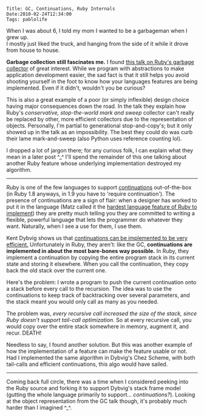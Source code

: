     Title: GC, Continuations, Ruby Internals
    Date:2010-02-24T12:34:00
    Tags: pablolife

When I was about 6, I told my mom I wanted to be a garbageman when I grew up.  
I mostly just liked the truck, and hanging from the side  of it while it drove
from house to house.

**Garbage collection still fascinates me.** I found [this talk on Ruby's
garbage collector][1] of great interest. While we program with abstractions to
make application development easier, the sad fact is that it still helps you
avoid shooting yourself in the foot to know how your languages features are
being implemented. Even if it didn't, wouldn't you be curious?

This is also a great example of a poor (or simply inflexible) design choice
having major consequences down the road. In the talk they explain how Ruby's
_conservative, stop-the-world mark and sweep_ collector can't really be
replaced by other, more efficient collectors due to the representation of
objects. Personally, I'm partial to generational stop-and-copy's; but it only
showed up in the talk as an impossibility. The best they could do was curb
their lame mark-and-sweep (also Python uses reference counting lol).

I dropped a lot of jargon there; for any curious folk, I can explain what they
mean in a later post ^_^ I'll spend the remainder of this one talking about
another Ruby feature whose underlying implementation destroyed my algorithm.

---

Ruby is one of the few languages to support [continuations][2] out-of-the-box
(in Ruby 1.8 anyways, in 1.9 you have to 'require continuation'). The presence
of continuations are a sign of flair: when a designer has worked to put it in
the language (Matz called it the [hardest language feature of Ruby to
implement][3]) they are pretty much telling you they are committed to writing
a flexible, powerful language that lets the programmer do whatever they want.
Naturally, when I see a use for them, I use them.

Kent Dybvig shows us that [continuations can be implemented to be very
efficient.][4] Unfortunately in Ruby, they aren't: like the GC,
**continuations are implemented in about the most bare-bones way possible.**
In Ruby, they implement a continuation by copying the entire program stack in
its current state and storing it elsewhere. When you call the continuation,
they copy back the old stack over the current one.

Here's the problem: I wrote a program to push the current continuation onto a
stack before every call to the recursion. The idea was to use the
continuations to keep track of backtracking over several parameters, and the
stack meant you would only call as many as you needed.

The problem was, _every recursive call increased the size of the stack, since
Ruby doesn't support tail-call optimization._ So at every recursive call, you
would copy over the entire stack somewhere in memory, augment it, and recur.
DEATH!

Needless to say, I found another solution. But this was another example of how
the implementation of a feature can make the feature usable or not. Had I
implemented the same algorithm in Dybvig's Chez Scheme, with both tail-calls
and efficient continuations, this algo would have sailed.

---

Coming back full circle, there was a time when I considered peeking into the
Ruby source and forking it to support Dybvig's stack frame model (gutting the
whole language primarily to support... _continuations?_). Looking at the
object representation from the GC talk though, it's probably much harder than
I imagined ^_^.


   [1]: http://timetobleed.com/garbage-collection-slides-from-la-ruby-conference/

   [2]: http://en.wikipedia.org/wiki/Continuation

   [3]: http://www.infoq.com/interviews/yukihiro-matz-language-design

   [4]: http://lambda-the-ultimate.org/node/3527
